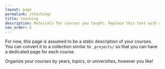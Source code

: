 ```yaml
---
layout: page
permalink: /teaching/
title: teaching
description: Materials for courses you taught. Replace this text with your description.
nav_order: 5
---
```


For now, this page is assumed to be a static description of your courses. You can convert it to a collection similar to `_projects/` so that you can have a dedicated page for each course.

Organize your courses by years, topics, or universities, however you like!
